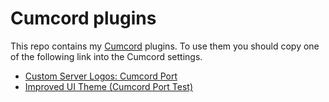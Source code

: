 # Cumcord plugins

This repo contains my [Cumcord](https://github.com/Cumcord/Cumcord/) plugins. To use them you should copy one of the following link into the Cumcord settings.

- [Custom Server Logos: Cumcord Port](https://kckarnige.is-a.dev/cumcord-plugins/serverlogos)
- [Improved UI Theme (Cumcord Port Test)](https://kckarnige.is-a.dev/cumcord-plugins/improved-ui-ccport)
